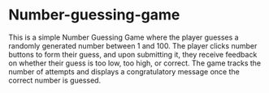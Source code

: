 # Number-guessing-game
This is a simple Number Guessing Game where the player guesses a randomly generated number between 1 and 100. The player clicks number buttons to form their guess, and upon submitting it, they receive feedback on whether their guess is too low, too high, or correct. The game tracks the number of attempts and displays a congratulatory message once the correct number is guessed.
